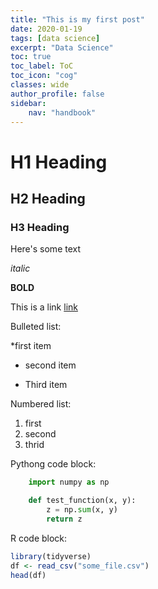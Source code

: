 ```yaml
---
title: "This is my first post"
date: 2020-01-19
tags: [data science]
excerpt: "Data Science"
toc: true
toc_label: ToC
toc_icon: "cog"
classes: wide
author_profile: false
sidebar:
    nav: "handbook"
---
```


# H1 Heading

## H2 Heading 

### H3 Heading

Here's some text

*italic*

**BOLD**

This is a link [link](https://google.com)

Bulleted list:

*first item
+ second item
- Third item

Numbered list:
1. first
2. second
3. thrid


Pythong code block:

```python
    import numpy as np

    def test_function(x, y):
        z = np.sum(x, y)
        return z
```

R code block:

```r
library(tidyverse)
df <- read_csv("some_file.csv")
head(df)
```
